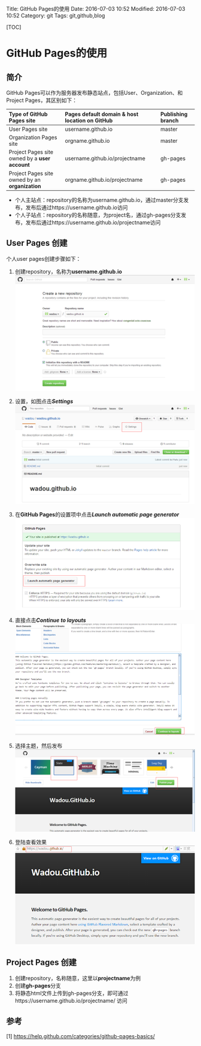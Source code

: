 Title: GitHub Pages的使用
Date: 2016-07-03 10:52
Modified: 2016-07-03 10:52
Category: git
Tags: git,github,blog

[TOC]

# GitHub Pages的使用 #

## 简介 ##
GitHub Pages可以作为服务器发布静态站点，包括User、Organization、和Project Pages，其区别如下：

|Type of GitHub Pages site|Pages default domain & host location on GitHub|Publishing branch|
|:---|:---|:---|
|User Pages site|username.github.io|master|
|Organization Pages site|orgname.github.io|master|
|Project Pages site owned by a **user account**|username.github.io/projectname|gh-pages|
|Project Pages site owned by an **organization**|orgname.github.io/projectname|gh-pages|


* 个人主站点：repository的名称为username.github.io，通过master分支发布，发布后通过https://username.github.io访问
* 个人子站点：repository的名称随意，为project名，通过gh-pages分支发布，发布后通过https://username.github.io/projectname访问



## User Pages 创建 ##
个人user pages创建步骤如下：

1. 创建repository，名称为**username.github.io**
![fb905862-40ef-11e6-865f-001eecd77418](https://raw.githubusercontent.com/wadou/image_hosting_01/master/fb905862-40ef-11e6-865f-001eecd77418.png)

2. 设置，如图点击***Settings***
![36cb4874-4780-4867-9682-bd0b141ef9eb](https://raw.githubusercontent.com/wadou/image_hosting_01/master/36cb4874-4780-4867-9682-bd0b141ef9eb.png)

3. 在**GitHub Pages**的设置项中点击***Launch automatic page generator***
![28e7dd0c-e180-4c17-914a-0ab48881c58d](https://raw.githubusercontent.com/wadou/image_hosting_01/master/28e7dd0c-e180-4c17-914a-0ab48881c58d.png)

4. 直接点击***Continue to layouts***
![c6ad5879-43f0-4cc1-8d2c-22d0ac1395a2](https://raw.githubusercontent.com/wadou/image_hosting_01/master/c6ad5879-43f0-4cc1-8d2c-22d0ac1395a2.png)

5. 选择主题，然后发布
![8338af88-53d9-4ab6-b76a-101ce268a0ef](https://raw.githubusercontent.com/wadou/image_hosting_01/master/8338af88-53d9-4ab6-b76a-101ce268a0ef.png)

6. 登陆查看效果
![f1026f3e-9c32-4f78-9347-51a03c299caf](https://raw.githubusercontent.com/wadou/image_hosting_01/master/f1026f3e-9c32-4f78-9347-51a03c299caf.png)


## Project Pages 创建 ##
1. 创建repository，名称随意，这里以**projectname**为例
2. 创建**gh-pages**分支
3. 将静态html文件上传到gh-pages分支，即可通过https://username.github.io/projectname/ 访问



## 参考 ##
[1] <https://help.github.com/categories/github-pages-basics/>